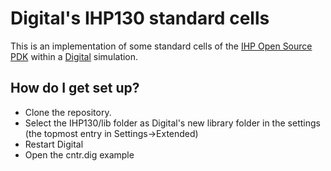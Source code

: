# Digital's IHP130 standard cells #

This is an implementation of some standard cells of the
[IHP Open Source PDK](https://github.com/IHP-GmbH/IHP-Open-PDK)
within a [Digital](https://github.com/hneemann/Digital/) simulation.

## How do I get set up? ##

* Clone the repository.
* Select the IHP130/lib folder as Digital's new library folder 
  in the settings (the topmost entry in Settings->Extended) 
* Restart Digital
* Open the cntr.dig example
